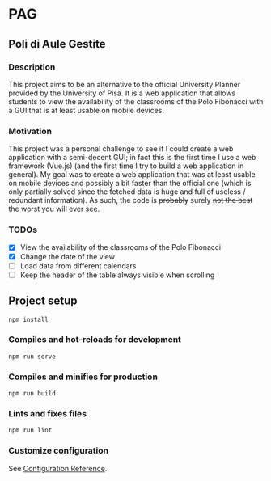 # PAG
## Poli di Aule Gestite

### Description
This project aims to be an alternative to the official University Planner provided by the University of Pisa.
It is a web application that allows students to view the availability of the classrooms of the Polo Fibonacci with a GUI that is at least usable on mobile devices.

### Motivation
This project was a personal challenge to see if I could create a web application with a semi-decent GUI; in fact this is the first time I use a web framework (Vue.js) (and the first time I try to build a web application in general).
My goal was to create a web application that was at least usable on mobile devices and possibly a bit faster than the official one (which is only partially solved since the fetched data is huge and full of useless / redundant information).
As such, the code is ~~probably~~ surely ~~not the best~~ the worst you will ever see.

### TODOs
- [x] View the availability of the classrooms of the Polo Fibonacci
- [x] Change the date of the view
- [ ] Load data from different calendars
- [ ] Keep the header of the table always visible when scrolling

## Project setup
```
npm install
```

### Compiles and hot-reloads for development
```
npm run serve
```

### Compiles and minifies for production
```
npm run build
```

### Lints and fixes files
```
npm run lint
```

### Customize configuration
See [Configuration Reference](https://cli.vuejs.org/config/).
